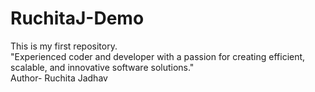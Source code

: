 # RuchitaJ-Demo
This is my first repository.
<br>
"Experienced coder and developer with a passion for creating efficient, scalable, and innovative software solutions."
<br>
Author- Ruchita Jadhav
